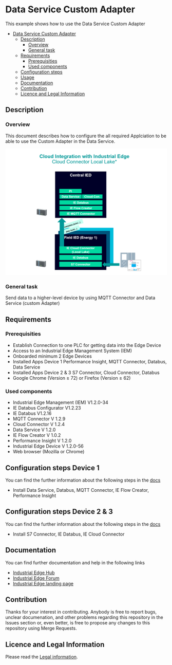 # Data Service Custom Adapter

This example shows how to use the Data Service Custom Adapter 

- [Data Service Custom Adapter ](#custom-adapter)
  - [Description](#description)
    - [Overview](#overview)
    - [General task](#general-task)
  - [Requirements](#requirements)
    - [Prerequisities](#prerequisities)
    - [Used components](#used-components)
  - [Configuration steps](#configuration-steps)
  - [Usage](#usage)
  - [Documentation](#documentation)
  - [Contribution](#contribution)
  - [Licence and Legal Information](#licence-and-legal-information)


## Description

### Overview

This document describes how to configure the all required Applciation to be able to use the Custom Adapter in the Data Service. 

![overview](docs/graphics/Overview.PNG)

### General task

Send data to a higher-level device by using MQTT Connector and Data Service (custom Adapter)


## Requirements


###  Prerequisities
- Establish Connection to one PLC for getting data into the Edge Device
- Access to an Industrial Edge Management System (IEM)
- Onboarded minimum 2 Edge Devices 
- Installed Apps Device 1 Performance Insight, MQTT Connector, Databus, Data Service
- Installed Apps Device 2 & 3 S7 Connector, Cloud Connector, Databus
- Google Chrome (Version ≥ 72) or Firefox (Version ≥ 62)

### Used components

- Industrial Edge Management (IEM) V1.2.0-34
- IE Databus Configurator V1.2.23
- IE Databus V1.2.16
- MQTT Connector V 1.2.9
- Cloud Connector V 1.2.4
- Data Service V 1.2.0
- IE Flow Creator V 1.0.2
- Performance Insight V 1.2.0
- Industrial Edge Device V 1.2.0-56
- Web browser (Mozilla or Chrome)


## Configuration steps Device 1

You can find the further information about the following steps in the [docs](docs/Installation.md)
- Install Data Service, Databus, MQTT Connector, IE Flow Creator, Performance Insight


## Configuration steps Device 2 & 3 

You can find the further information about the following steps in the [docs](docs/Installation.md)
- Install S7 Connector, IE Databus, IE Cloud Connector 


## Documentation

You can find further documentation and help in the following links
  - [Industrial Edge Hub](https://iehub.eu1.edge.siemens.cloud/#/documentation)
  - [Industrial Edge Forum](https://www.siemens.com/industrial-edge-forum)
  - [Industrial Edge landing page](https://new.siemens.com/global/en/products/automation/topic-areas/industrial-edge/simatic-edge.html)
  
## Contribution

Thanks for your interest in contributing. Anybody is free to report bugs, unclear documenation, and other problems regarding this repository in the Issues section or, even better, is free to propose any changes to this repository using Merge Requests.

## Licence and Legal Information

Please read the [Legal information](LICENSE.md).
